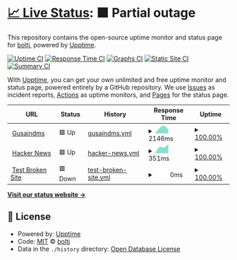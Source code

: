 # [📈 Live Status](https://status.gusaindms.com): <!--live status--> **🟧 Partial outage**

This repository contains the open-source uptime monitor and status page for [boltj](https://status.gusaindms.com), powered by [Upptime](https://github.com/upptime/upptime).

[![Uptime CI](https://github.com/boltj/status/workflows/Uptime%20CI/badge.svg)](https://github.com/boltj/status/actions?query=workflow%3A%22Uptime+CI%22)
[![Response Time CI](https://github.com/boltj/status/workflows/Response%20Time%20CI/badge.svg)](https://github.com/boltj/status/actions?query=workflow%3A%22Response+Time+CI%22)
[![Graphs CI](https://github.com/boltj/status/workflows/Graphs%20CI/badge.svg)](https://github.com/boltj/status/actions?query=workflow%3A%22Graphs+CI%22)
[![Static Site CI](https://github.com/boltj/status/workflows/Static%20Site%20CI/badge.svg)](https://github.com/boltj/status/actions?query=workflow%3A%22Static+Site+CI%22)
[![Summary CI](https://github.com/boltj/status/workflows/Summary%20CI/badge.svg)](https://github.com/boltj/status/actions?query=workflow%3A%22Summary+CI%22)

With [Upptime](https://upptime.js.org), you can get your own unlimited and free uptime monitor and status page, powered entirely by a GitHub repository. We use [Issues](https://github.com/boltj/status/issues) as incident reports, [Actions](https://github.com/boltj/status/actions) as uptime monitors, and [Pages](https://status.gusaindms.com) for the status page.

<!--start: status pages-->
<!-- This summary is generated by Upptime (https://github.com/upptime/upptime) -->
<!-- Do not edit this manually, your changes will be overwritten -->
<!-- prettier-ignore -->
| URL | Status | History | Response Time | Uptime |
| --- | ------ | ------- | ------------- | ------ |
| <img alt="" src="https://favicons.githubusercontent.com/www.gusaindms.com" height="13"> [Gusaindms](https://www.gusaindms.com) | 🟩 Up | [gusaindms.yml](https://github.com/boltj/status/commits/HEAD/history/gusaindms.yml) | <details><summary><img alt="Response time graph" src="./graphs/gusaindms/response-time-week.png" height="20"> 2146ms</summary><br><a href="https://status.gusaindms.com/history/gusaindms"><img alt="Response time 2146" src="https://img.shields.io/endpoint?url=https%3A%2F%2Fraw.githubusercontent.com%2Fboltj%2Fstatus%2FHEAD%2Fapi%2Fgusaindms%2Fresponse-time.json"></a><br><a href="https://status.gusaindms.com/history/gusaindms"><img alt="24-hour response time 1425" src="https://img.shields.io/endpoint?url=https%3A%2F%2Fraw.githubusercontent.com%2Fboltj%2Fstatus%2FHEAD%2Fapi%2Fgusaindms%2Fresponse-time-day.json"></a><br><a href="https://status.gusaindms.com/history/gusaindms"><img alt="7-day response time 2146" src="https://img.shields.io/endpoint?url=https%3A%2F%2Fraw.githubusercontent.com%2Fboltj%2Fstatus%2FHEAD%2Fapi%2Fgusaindms%2Fresponse-time-week.json"></a><br><a href="https://status.gusaindms.com/history/gusaindms"><img alt="30-day response time 2146" src="https://img.shields.io/endpoint?url=https%3A%2F%2Fraw.githubusercontent.com%2Fboltj%2Fstatus%2FHEAD%2Fapi%2Fgusaindms%2Fresponse-time-month.json"></a><br><a href="https://status.gusaindms.com/history/gusaindms"><img alt="1-year response time 2146" src="https://img.shields.io/endpoint?url=https%3A%2F%2Fraw.githubusercontent.com%2Fboltj%2Fstatus%2FHEAD%2Fapi%2Fgusaindms%2Fresponse-time-year.json"></a></details> | <details><summary><a href="https://status.gusaindms.com/history/gusaindms">100.00%</a></summary><a href="https://status.gusaindms.com/history/gusaindms"><img alt="All-time uptime 100.00%" src="https://img.shields.io/endpoint?url=https%3A%2F%2Fraw.githubusercontent.com%2Fboltj%2Fstatus%2FHEAD%2Fapi%2Fgusaindms%2Fuptime.json"></a><br><a href="https://status.gusaindms.com/history/gusaindms"><img alt="24-hour uptime 100.00%" src="https://img.shields.io/endpoint?url=https%3A%2F%2Fraw.githubusercontent.com%2Fboltj%2Fstatus%2FHEAD%2Fapi%2Fgusaindms%2Fuptime-day.json"></a><br><a href="https://status.gusaindms.com/history/gusaindms"><img alt="7-day uptime 100.00%" src="https://img.shields.io/endpoint?url=https%3A%2F%2Fraw.githubusercontent.com%2Fboltj%2Fstatus%2FHEAD%2Fapi%2Fgusaindms%2Fuptime-week.json"></a><br><a href="https://status.gusaindms.com/history/gusaindms"><img alt="30-day uptime 100.00%" src="https://img.shields.io/endpoint?url=https%3A%2F%2Fraw.githubusercontent.com%2Fboltj%2Fstatus%2FHEAD%2Fapi%2Fgusaindms%2Fuptime-month.json"></a><br><a href="https://status.gusaindms.com/history/gusaindms"><img alt="1-year uptime 100.00%" src="https://img.shields.io/endpoint?url=https%3A%2F%2Fraw.githubusercontent.com%2Fboltj%2Fstatus%2FHEAD%2Fapi%2Fgusaindms%2Fuptime-year.json"></a></details>
| <img alt="" src="https://favicons.githubusercontent.com/news.ycombinator.com" height="13"> [Hacker News](https://news.ycombinator.com) | 🟩 Up | [hacker-news.yml](https://github.com/boltj/status/commits/HEAD/history/hacker-news.yml) | <details><summary><img alt="Response time graph" src="./graphs/hacker-news/response-time-week.png" height="20"> 351ms</summary><br><a href="https://status.gusaindms.com/history/hacker-news"><img alt="Response time 351" src="https://img.shields.io/endpoint?url=https%3A%2F%2Fraw.githubusercontent.com%2Fboltj%2Fstatus%2FHEAD%2Fapi%2Fhacker-news%2Fresponse-time.json"></a><br><a href="https://status.gusaindms.com/history/hacker-news"><img alt="24-hour response time 450" src="https://img.shields.io/endpoint?url=https%3A%2F%2Fraw.githubusercontent.com%2Fboltj%2Fstatus%2FHEAD%2Fapi%2Fhacker-news%2Fresponse-time-day.json"></a><br><a href="https://status.gusaindms.com/history/hacker-news"><img alt="7-day response time 351" src="https://img.shields.io/endpoint?url=https%3A%2F%2Fraw.githubusercontent.com%2Fboltj%2Fstatus%2FHEAD%2Fapi%2Fhacker-news%2Fresponse-time-week.json"></a><br><a href="https://status.gusaindms.com/history/hacker-news"><img alt="30-day response time 351" src="https://img.shields.io/endpoint?url=https%3A%2F%2Fraw.githubusercontent.com%2Fboltj%2Fstatus%2FHEAD%2Fapi%2Fhacker-news%2Fresponse-time-month.json"></a><br><a href="https://status.gusaindms.com/history/hacker-news"><img alt="1-year response time 351" src="https://img.shields.io/endpoint?url=https%3A%2F%2Fraw.githubusercontent.com%2Fboltj%2Fstatus%2FHEAD%2Fapi%2Fhacker-news%2Fresponse-time-year.json"></a></details> | <details><summary><a href="https://status.gusaindms.com/history/hacker-news">100.00%</a></summary><a href="https://status.gusaindms.com/history/hacker-news"><img alt="All-time uptime 100.00%" src="https://img.shields.io/endpoint?url=https%3A%2F%2Fraw.githubusercontent.com%2Fboltj%2Fstatus%2FHEAD%2Fapi%2Fhacker-news%2Fuptime.json"></a><br><a href="https://status.gusaindms.com/history/hacker-news"><img alt="24-hour uptime 100.00%" src="https://img.shields.io/endpoint?url=https%3A%2F%2Fraw.githubusercontent.com%2Fboltj%2Fstatus%2FHEAD%2Fapi%2Fhacker-news%2Fuptime-day.json"></a><br><a href="https://status.gusaindms.com/history/hacker-news"><img alt="7-day uptime 100.00%" src="https://img.shields.io/endpoint?url=https%3A%2F%2Fraw.githubusercontent.com%2Fboltj%2Fstatus%2FHEAD%2Fapi%2Fhacker-news%2Fuptime-week.json"></a><br><a href="https://status.gusaindms.com/history/hacker-news"><img alt="30-day uptime 100.00%" src="https://img.shields.io/endpoint?url=https%3A%2F%2Fraw.githubusercontent.com%2Fboltj%2Fstatus%2FHEAD%2Fapi%2Fhacker-news%2Fuptime-month.json"></a><br><a href="https://status.gusaindms.com/history/hacker-news"><img alt="1-year uptime 100.00%" src="https://img.shields.io/endpoint?url=https%3A%2F%2Fraw.githubusercontent.com%2Fboltj%2Fstatus%2FHEAD%2Fapi%2Fhacker-news%2Fuptime-year.json"></a></details>
| <img alt="" src="https://favicons.githubusercontent.com/thissitedoesnotexist.koj.co" height="13"> [Test Broken Site](https://thissitedoesnotexist.koj.co) | 🟥 Down | [test-broken-site.yml](https://github.com/boltj/status/commits/HEAD/history/test-broken-site.yml) | <details><summary><img alt="Response time graph" src="./graphs/test-broken-site/response-time-week.png" height="20"> 0ms</summary><br><a href="https://status.gusaindms.com/history/test-broken-site"><img alt="Response time 0" src="https://img.shields.io/endpoint?url=https%3A%2F%2Fraw.githubusercontent.com%2Fboltj%2Fstatus%2FHEAD%2Fapi%2Ftest-broken-site%2Fresponse-time.json"></a><br><a href="https://status.gusaindms.com/history/test-broken-site"><img alt="24-hour response time 0" src="https://img.shields.io/endpoint?url=https%3A%2F%2Fraw.githubusercontent.com%2Fboltj%2Fstatus%2FHEAD%2Fapi%2Ftest-broken-site%2Fresponse-time-day.json"></a><br><a href="https://status.gusaindms.com/history/test-broken-site"><img alt="7-day response time 0" src="https://img.shields.io/endpoint?url=https%3A%2F%2Fraw.githubusercontent.com%2Fboltj%2Fstatus%2FHEAD%2Fapi%2Ftest-broken-site%2Fresponse-time-week.json"></a><br><a href="https://status.gusaindms.com/history/test-broken-site"><img alt="30-day response time 0" src="https://img.shields.io/endpoint?url=https%3A%2F%2Fraw.githubusercontent.com%2Fboltj%2Fstatus%2FHEAD%2Fapi%2Ftest-broken-site%2Fresponse-time-month.json"></a><br><a href="https://status.gusaindms.com/history/test-broken-site"><img alt="1-year response time 0" src="https://img.shields.io/endpoint?url=https%3A%2F%2Fraw.githubusercontent.com%2Fboltj%2Fstatus%2FHEAD%2Fapi%2Ftest-broken-site%2Fresponse-time-year.json"></a></details> | <details><summary><a href="https://status.gusaindms.com/history/test-broken-site">100.00%</a></summary><a href="https://status.gusaindms.com/history/test-broken-site"><img alt="All-time uptime 100.00%" src="https://img.shields.io/endpoint?url=https%3A%2F%2Fraw.githubusercontent.com%2Fboltj%2Fstatus%2FHEAD%2Fapi%2Ftest-broken-site%2Fuptime.json"></a><br><a href="https://status.gusaindms.com/history/test-broken-site"><img alt="24-hour uptime 100.00%" src="https://img.shields.io/endpoint?url=https%3A%2F%2Fraw.githubusercontent.com%2Fboltj%2Fstatus%2FHEAD%2Fapi%2Ftest-broken-site%2Fuptime-day.json"></a><br><a href="https://status.gusaindms.com/history/test-broken-site"><img alt="7-day uptime 100.00%" src="https://img.shields.io/endpoint?url=https%3A%2F%2Fraw.githubusercontent.com%2Fboltj%2Fstatus%2FHEAD%2Fapi%2Ftest-broken-site%2Fuptime-week.json"></a><br><a href="https://status.gusaindms.com/history/test-broken-site"><img alt="30-day uptime 100.00%" src="https://img.shields.io/endpoint?url=https%3A%2F%2Fraw.githubusercontent.com%2Fboltj%2Fstatus%2FHEAD%2Fapi%2Ftest-broken-site%2Fuptime-month.json"></a><br><a href="https://status.gusaindms.com/history/test-broken-site"><img alt="1-year uptime 100.00%" src="https://img.shields.io/endpoint?url=https%3A%2F%2Fraw.githubusercontent.com%2Fboltj%2Fstatus%2FHEAD%2Fapi%2Ftest-broken-site%2Fuptime-year.json"></a></details>

<!--end: status pages-->

[**Visit our status website →**](https://status.gusaindms.com)

## 📄 License

- Powered by: [Upptime](https://github.com/upptime/upptime)
- Code: [MIT](./LICENSE) © [boltj](https://status.gusaindms.com)
- Data in the `./history` directory: [Open Database License](https://opendatacommons.org/licenses/odbl/1-0/)
